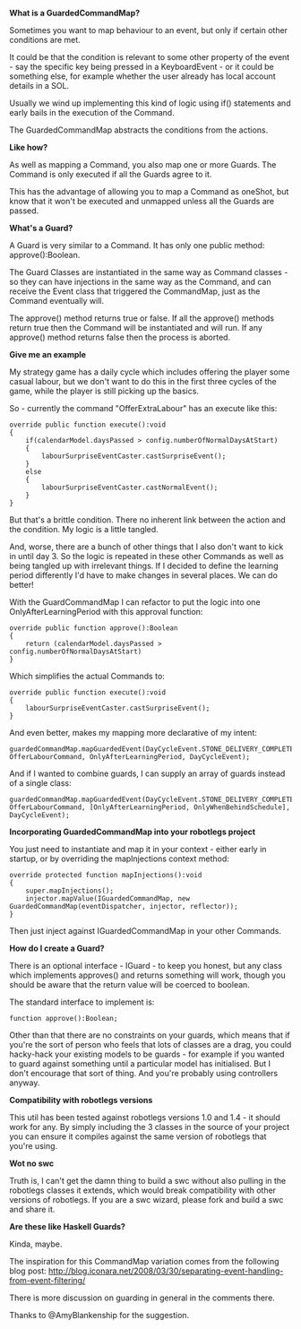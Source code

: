 **What is a GuardedCommandMap?**

Sometimes you want to map behaviour to an event, but only if certain other conditions are met.

It could be that the condition is relevant to some other property of the event - say the specific key being pressed in a KeyboardEvent - or it could be something else, for example whether the user already has local account details in a SOL.

Usually we wind up implementing this kind of logic using if() statements and early bails in the execution of the Command.

The GuardedCommandMap abstracts the conditions from the actions.

**Like how?**

As well as mapping a Command, you also map one or more Guards. The Command is only executed if all the Guards agree to it.

This has the advantage of allowing you to map a Command as oneShot, but know that it won't be executed and unmapped unless all the Guards are passed.

**What's a Guard?**

A Guard is very similar to a Command. It has only one public method: approve():Boolean.

The Guard Classes are instantiated in the same way as Command classes - so they can have injections in the same way as the Command, and can receive the Event class that triggered the CommandMap, just as the Command eventually will.

The approve() method returns true or false. If all the approve() methods return true then the Command will be instantiated and will run. If any approve() method returns false then the process is aborted.      

**Give me an example**

My strategy game has a daily cycle which includes offering the player some casual labour, but we don't want to do this in the first three cycles of the game, while the player is still picking up the basics.

So - currently the command "OfferExtraLabour" has an execute like this:

	override public function execute():void 
	{
		if(calendarModel.daysPassed > config.numberOfNormalDaysAtStart)
		{
			labourSurpriseEventCaster.castSurpriseEvent();
		}
		else
		{
			labourSurpriseEventCaster.castNormalEvent();
		}
	}
	
But that's a brittle condition. There no inherent link between the action and the condition. My logic is a little tangled.

And, worse, there are a bunch of other things that I also don't want to kick in until day 3. So the logic is repeated in these other Commands as well as being tangled up with irrelevant things. If I decided to define the learning period differently I'd have to make changes in several places. We can do better!

With the GuardCommandMap I can refactor to put the logic into one OnlyAfterLearningPeriod with this approval function:

	override public function approve():Boolean 
	{
		return (calendarModel.daysPassed > config.numberOfNormalDaysAtStart)
	}
	
Which simplifies the actual Commands to:

    override public function execute():void 
	{
		labourSurpriseEventCaster.castSurpriseEvent();
	}    

And even better, makes my mapping more declarative of my intent:

	guardedCommandMap.mapGuardedEvent(DayCycleEvent.STONE_DELIVERY_COMPLETE, OfferLabourCommand, OnlyAfterLearningPeriod, DayCycleEvent);

And if I wanted to combine guards, I can supply an array of guards instead of a single class:

	guardedCommandMap.mapGuardedEvent(DayCycleEvent.STONE_DELIVERY_COMPLETE, OfferLabourCommand, [OnlyAfterLearningPeriod, OnlyWhenBehindSchedule], DayCycleEvent);


**Incorporating GuardedCommandMap into your robotlegs project** 

You just need to instantiate and map it in your context - either early in startup, or by overriding the mapInjections context method:

	override protected function mapInjections():void
	{
		super.mapInjections();
		injector.mapValue(IGuardedCommandMap, new GuardedCommandMap(eventDispatcher, injector, reflector));
	}

Then just inject against IGuardedCommandMap in your other Commands.    

**How do I create a Guard?**

There is an optional interface - IGuard - to keep you honest, but any class which implements approves() and returns something will work, though you should be aware that the return value will be coerced to boolean.

The standard interface to implement is:

	function approve():Boolean;      
	
Other than that there are no constraints on your guards, which means that if you're the sort of person who feels that lots of classes are a drag, you could hacky-hack your existing models to be guards - for example if you wanted to guard against something until a particular model has initialised. But I don't encourage that sort of thing. And you're probably using controllers anyway.


**Compatibility with robotlegs versions**

This util has been tested against robotlegs versions 1.0 and 1.4 - it should work for any. By simply including the 3 classes in the source of your project you can ensure it compiles against the same version of robotlegs that you're using.                  


**Wot no swc** 

Truth is, I can't get the damn thing to build a swc without also pulling in the robotlegs classes it extends, which would break compatibility with other versions of robotlegs. If you are a swc wizard, please fork and build a swc and share it.

**Are these like Haskell Guards?**

Kinda, maybe.

The inspiration for this CommandMap variation comes from the following blog post: http://blog.iconara.net/2008/03/30/separating-event-handling-from-event-filtering/

There is more discussion on guarding in general in the comments there.

Thanks to @AmyBlankenship for the suggestion.